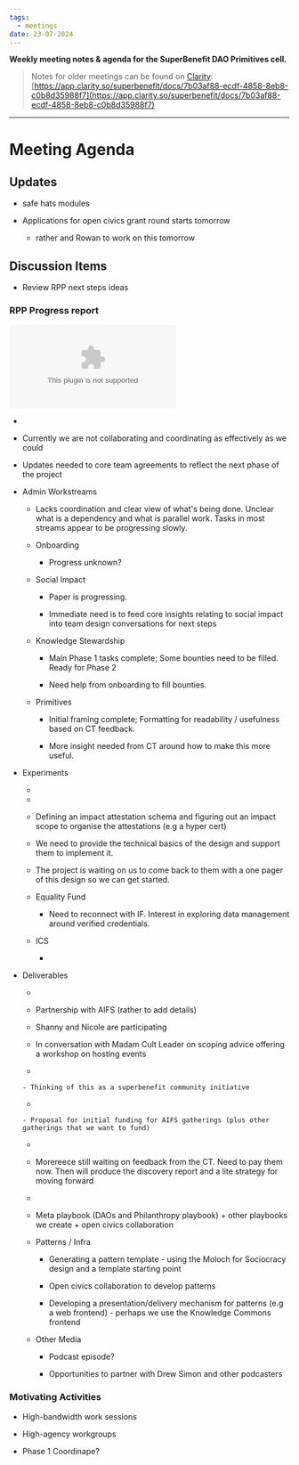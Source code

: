 ```yaml
---
tags:
  - meetings
date: 23-07-2024
---
```

**Weekly meeting notes & agenda for the SuperBenefit DAO Primitives cell.**

> Notes for older meetings can be found on [Clarity](https://app.clarity.so/superbenefit/docs/7b03af88-ecdf-4858-8eb8-c0b8d35988f7):
> [https://app.clarity.so/superbenefit/docs/7b03af88-ecdf-4858-8eb8-c0b8d35988f7](https://app.clarity.so/superbenefit/docs/7b03af88-ecdf-4858-8eb8-c0b8d35988f7)

---

# Meeting Agenda

## Updates

- safe hats modules

- Applications for open civics grant round starts tomorrow 

  - rather and Rowan to work on this tomorrow

## Discussion Items

-  Review RPP next steps ideas 

### RPP Progress report

![Partnership Summary & Annual Updates_Web3 and Systems Transformation_july2024.docx](https://cdn.charmverse.io/user-content/215aa41f-717d-493c-a04b-09eaa7ea95fa/0c325813-0c86-468e-806b-dabb495e82e8/Partnership-Summary-&-Annual-Updates_Web3-and-Systems-Transformation_july2024.docx)

-  

  - Currently we are not collaborating and coordinating as effectively as we could 

  - Updates needed to core team agreements to reflect the next phase of the project

- Admin Workstreams

  - Lacks coordination and clear view of what's being done. Unclear what is a dependency and what is parallel work. Tasks in most streams appear to be progressing slowly.

  - Onboarding

    - Progress unknown?

  - Social Impact

    - Paper is progressing.

    - Immediate need is to feed core insights relating to social impact into team design conversations for next steps

  - Knowledge Stewardship

    - Main Phase 1 tasks complete; Some bounties need to be filled. Ready for Phase 2

    - Need help from onboarding to fill bounties.

  - Primitives

    - Initial framing complete; Formatting for readability / usefulness based on CT feedback.

    - More insight needed from CT around how to make this more useful.

- Experiments

  -  

  -  

    - Defining an impact attestation schema and figuring out an impact scope to organise the attestations (e.g a hyper cert)

    - We need to provide the technical basics of the design and support them to implement it. 

    - The project is waiting on us to come back to them with a one pager of this design so we can get started. 

  - Equality Fund

    - Need to reconnect with IF. Interest in exploring data management around verified credentials. 

  - ICS

    - 

- Deliverables

  -  

    -  Partnership with AIFS (rather to add details)

    - Shanny and Nicole are participating

    - In conversation with Madam Cult Leader on scoping advice offering a workshop on hosting events

    -  

      - Thinking of this as a superbenefit community initiative

    -  

      - Proposal for initial funding for AIFS gatherings (plus other gatherings that we want to fund)

  -  

    -  Morereece still waiting on feedback from the CT. Need to pay them now. Then will produce the discovery report and a lite strategy for moving forward

    -  

    - Meta playbook (DAOs and Philanthropy playbook) + other playbooks we create + open civics collaboration

  - Patterns / Infra

    - Generating a pattern template - using the Moloch for Sociocracy design and a template starting point

    - Open civics collaboration to develop patterns 

    - Developing a presentation/delivery mechanism for patterns (e.g a web frontend) - perhaps we use the Knowledge Commons frontend 

  - Other Media

    - Podcast episode?

    - Opportunities to partner with Drew Simon and other podcasters 

### Motivating Activities

- High-bandwidth work sessions

- High-agency workgroups

- Phase 1 Coordinape?